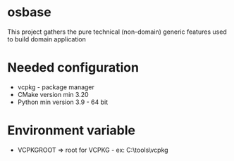 # osbase
This project gathers the pure technical (non-domain) generic features used to build domain application

# Needed configuration
- vcpkg - package manager
- CMake version min 3.20
- Python min version 3.9 - 64 bit

# Environment variable
- VCPKGROOT => root for VCPKG - ex: C:\tools\vcpkg
